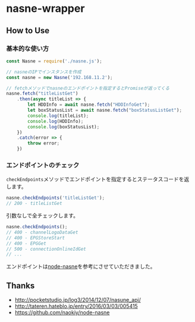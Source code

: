 # nasne-wrapper

## How to Use

### 基本的な使い方

```JavaScript
const Nasne = require('./nasne.js');

// nasneのIPでインスタンスを作成
const nasne = new Nasne('192.168.11.2');

// fetchメソッドでnasneのエンドポイントを指定するとPromiseが返ってくる
nasne.fetch("titleListGet")
    .then(async titleList => {
        let HDDInfo = await nasne.fetch("HDDInfoGet");
        let boxStatusList = await nasne.fetch("boxStatusListGet");
        console.log(titleList);
        console.log(HDDInfo);
        console.log(boxStatusList);
    })
    .catch(error => {
        throw error;
    })
```

### エンドポイントのチェック

`checkEndpoints`メソッドでエンドポイントを指定するとステータスコードを返します。

```JavaScript
nasne.checkEndpoints('titleListGet');
// 200 - titleListGet
```

引数なしで全チェックします。
```JavaScript
nasne.checkEndpoints();
// 400 - channelLogoDataGet
// 400 - EPGStoreStart
// 400 - EPGGet
// 500 - connectionOnlineIdGet
// ...
```

エンドポイントは[node-nasne](https://github.com/naokiy/node-nasne)を参考にさせていただきました。

## Thanks
- http://pocketstudio.jp/log3/2014/12/07/nasune_api/
- http://tateren.hateblo.jp/entry/2016/03/03/005415
- https://github.com/naokiy/node-nasne